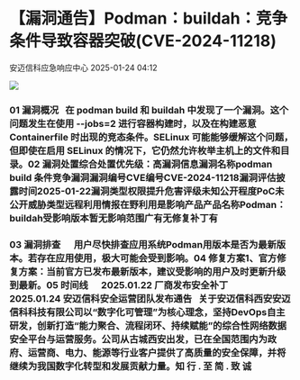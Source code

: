 #  【漏洞通告】Podman：buildah：竞争条件导致容器突破(CVE-2024-11218)   
 安迈信科应急响应中心   2025-01-24 04:12  
  
![](https://mmbiz.qpic.cn/mmbiz_png/tdibEPWdubQUgErMslSgzVibGKdSFkWPTbTgu83UTXdNYm7eOxRSmuNmOjUIxdicy73wTLufCMnbs6CAsc3uicJUcg/640?wx_fmt=png "")  
### 01 漏洞概况   在 podman build 和 buildah 中发现了一个漏洞。这个问题发生在使用 --jobs=2 进行容器构建时，以及在构建恶意 Containerfile 时出现的竞态条件。SELinux 可能能够缓解这个问题，但即使在启用 SELinux 的情况下，它仍然允许枚举主机上的文件和目录。02 漏洞处置综合处置优先级：高漏洞信息漏洞名称podman build 条件竞争漏洞漏洞编号CVE编号CVE-2024-11218‍漏洞评估披露时间2025-01-22漏洞类型权限提升危害评级未知公开程度PoC未公开威胁类型远程利用情报在野利用是影响产品产品名称Podman：buildah受影响版本暂无影响范围广有无修复补丁有  
### 03 漏洞排查      用户尽快排查应用系统Podman用版本是否为最新版本。若存在应用使用，极大可能会受到影响。04 修复方案1、官方修复方案：当前官方已发布最新版本，建议受影响的用户及时更新升级到最新。05 时间线      2025.01.22 厂商发布安全补丁      2025.01.24 安迈信科安全运营团队发布通告   关于安迈信科西安安迈信科科技有限公司以“数字化可管理”为核心理念，坚持DevOps自主研发，创新打造“能力聚合、流程闭环、持续赋能”的综合性网络数据安全平台与运营服务。公司从古城西安出发，已在全国范围内为政府、运营商、电力、能源等行业客户提供了高质量的安全保障，并将继续为我国数字化转型和发展贡献力量。知 行 . 至 简 . 致 诚  
  
  
